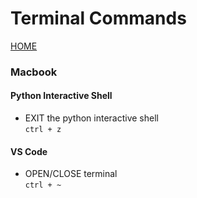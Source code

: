# Terminal Commands
[HOME](../README.md)

### Macbook

#### Python Interactive Shell  

- EXIT the python interactive shell  
```ctrl + z```  

#### VS Code
- OPEN/CLOSE terminal  
```ctrl + ~```  

